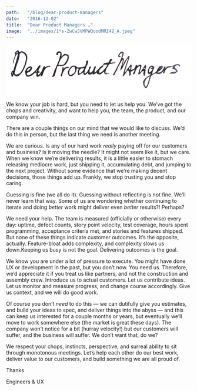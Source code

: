 ```yaml
---
path:	"/blog/dear-product-managers"
date:	"2016-12-02"
title:	"Dear Product Managers …"
image:	"../images/1*s-ZwCwJVMPWQoodMRI42_A.jpeg"
---
```


![](../images/1*s-ZwCwJVMPWQoodMRI42_A.jpeg)

We know your job is hard, but you need to let us help you. We’ve got the chops and creativity, and want to help you, the team, the product, and our company win.

There are a couple things on our mind that we would like to discuss. We’d do this in person, but the last thing we need is another meeting.

We are curious. Is any of our hard work *really* paying off for our customers and business? Is it moving the needle? It might not seem like it, but we care. When we know we’re delivering results, it is a little easier to stomach releasing mediocre work, just shipping it, accumulating debt, and jumping to the next project. Without some evidence that we’re making decent decisions, those things add up. Frankly, we stop trusting you and stop caring.

Guessing is fine (we all do it). Guessing without reflecting is not fine. We’ll never learn that way. Some of us are wondering whether continuing to iterate and doing *better* work might deliver even *better* results?! Perhaps?

We need your help. The team is measured (officially or otherwise) every day: uptime, defect counts, story point velocity, test coverage, hours spent programming, acceptance criteria met, and stories and features shipped. But none of these things indicate customer outcomes. It’s the opposite, actually. Feature-bloat adds complexity, and complexity slows us down.Keeping us busy is not the goal. Delivering outcomes is the goal.

We know you are under a lot of pressure to execute. You might have done UX or development in the past, but you don’t now. You need us. Therefore, we’d appreciate it if you treat us like partners, and not the construction and assembly crew. Introduce us to actual customers. Let us contribute ideas. Let us monitor and measure progress, and change course accordingly. Give us context, and we will do good work.

Of course you don’t *need* to do this — we can dutifully give you estimates, and build your ideas to spec, and deliver things into the abyss — and this can keep us interested for a couple months or years, but eventually we’ll move to work somewhere else (the market is great these days). The company won’t notice for a bit (hurray velocity!) but our customers will suffer, and the business will suffer. We don’t want that, do we?

We respect your chops, instincts, perspective, and surreal ability to sit through monotonous meetings. Let’s help each other do our best work, deliver value to our customers, and build something we are all proud of.

Thanks

Engineers & UX
